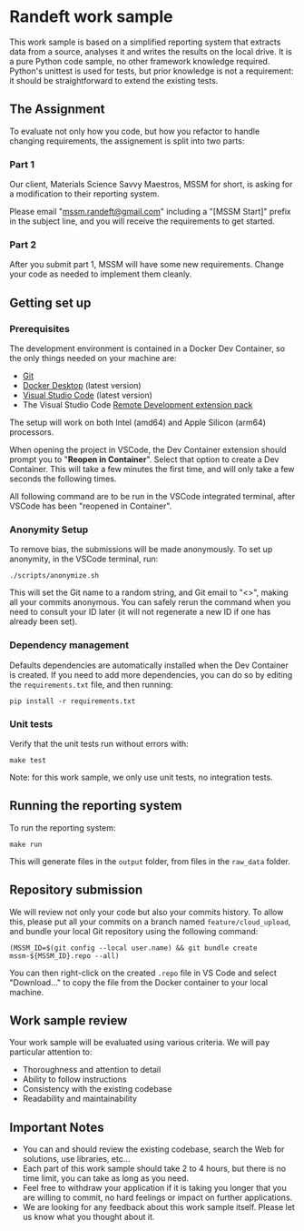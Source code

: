 # Randeft work sample

This work sample is based on a simplified reporting system that extracts data from a source, analyses it and writes the results on the local drive. It is a pure Python code sample, no other framework knowledge required. Python's unittest is used for tests, but prior knowledge is not a requirement: it should be straightforward to extend the existing tests.

## The Assignment

To evaluate not only how you code, but how you refactor to handle changing requirements, the assignement is split into two parts:

### Part 1

Our client, Materials Science Savvy Maestros, MSSM for short, is asking for a modification to their reporting system.

Please email "mssm.randeft@gmail.com" including a "[MSSM Start]" prefix in the subject line, and you will receive the requirements to get started.

### Part 2

After you submit part 1, MSSM will have some new requirements. Change your code as needed to implement them cleanly.

## Getting set up

### Prerequisites

The development environment is contained in a Docker Dev Container, so the only things needed on your machine are:

- [Git](https://git-scm.com/)
- [Docker Desktop](https://docs.docker.com/desktop/release-notes/) (latest version)
- [Visual Studio Code](https://code.visualstudio.com/) (latest version)
- The Visual Studio Code [Remote Development extension pack](https://marketplace.visualstudio.com/items?itemName=ms-vscode-remote.vscode-remote-extensionpack)

The setup will work on both Intel (amd64) and Apple Silicon (arm64) processors.

When opening the project in VSCode, the Dev Container extension should
prompt you to "**Reopen in Container**". Select that option to create
a Dev Container. This will take a few minutes the first time, and will
only take a few seconds the following times.

All following command are to be run in the VSCode integrated terminal,
after VSCode has been "reopened in Container".

### Anonymity Setup

To remove bias, the submissions will be made anonymously. To set up anonymity, in the VSCode terminal, run:

    ./scripts/anonymize.sh

This will set the Git name to a random string, and Git email to "<>", making all your commits anonymous. You can safely rerun the command when you need to consult your ID later (it will not regenerate a new ID if one has already been set).

### Dependency management

Defaults dependencies are automatically installed when the Dev Container is created. If you need to add more dependencies, you can do so by editing the `requirements.txt` file, and then running:

    pip install -r requirements.txt

### Unit tests

Verify that the unit tests run without errors with:

    make test

Note: for this work sample, we only use unit tests, no integration tests.

## Running the reporting system

To run the reporting system:

    make run

This will generate files in the `output` folder, from files in the `raw_data` folder.

## Repository submission

We will review not only your code but also your commits history. To allow this, please put all your commits on a branch named `feature/cloud_upload`, and bundle your local Git repository using the following command:

    (MSSM_ID=$(git config --local user.name) && git bundle create mssm-${MSSM_ID}.repo --all)

You can then right-click on the created `.repo` file in VS Code and select "Download..." to copy the file from the Docker container to your local machine.

## Work sample review

Your work sample will be evaluated using various criteria. We will pay particular attention to:

- Thoroughness and attention to detail
- Ability to follow instructions
- Consistency with the existing codebase
- Readability and maintainability

## Important Notes

- You can and should review the existing codebase, search the Web for solutions, use libraries, etc...
- Each part of this work sample should take 2 to 4 hours, but there is no time limit, you can take as long as you need.
- Feel free to withdraw your application if it is taking you longer that you are willing to commit, no hard feelings or impact on further applications.
- We are looking for any feedback about this work sample itself. Please let us know what you thought about it.
